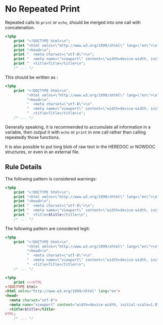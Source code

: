 <!-- Performances -->
# No Repeated Print

Repeated calls to `print` or `echo`, should be merged into one call with concatenation. 

```php
<?php
	print "<!DOCTYPE html>\n";
	print "<html xmlns=\"http://www.w3.org/1999/xhtml\" lang=\"en\">\n";
	print "<head>\n";
	print "  <meta charset=\"utf-8\">\n";
	print "  <meta name=\"viewport\" content=\"width=device-width, initial-scale=1.0\"> \n";
	print "  <title>Title</title>\n";
	/* ... */
```

This should be written as : 

```php
<?php
	print "<!DOCTYPE html>\n".
	      "<html xmlns=\"http://www.w3.org/1999/xhtml\" lang=\"en\">\n".
	      "<head>\n".
	      "  <meta charset=\"utf-8\">\n".
	      "  <meta name=\"viewport\" content=\"width=device-width, initial-scale=1.0\"> \n".
	      "  <title>Title</title>\n";
	/* ... */
```

Generally speaking, it is recommended to accumulate all information in a variable, then output it with `echo` or `print` in one call rather than calling repeatedly those functions. 

It is also possible to put long blob of raw text in the HEREDOC or NOWDOC structures, or even in an external file. 

## Rule Details

The following pattern is considered warnings:

```php
<?php
	print "<!DOCTYPE html>\n";
	print "<html xmlns=\"http://www.w3.org/1999/xhtml\" lang=\"en\">\n";
	print "<head>\n";
	print "  <meta charset=\"utf-8\">\n";
	print "  <meta name=\"viewport\" content=\"width=device-width, initial-scale=1.0\"> \n";
	print "  <title>$title</title>\n";
	/* ... */
```

The following pattern are considered legit:

```php
<?php
	print "<!DOCTYPE html>\n".
	      "<html xmlns=\"http://www.w3.org/1999/xhtml\" lang=\"en\">\n".
	      "<head>\n".
	      "  <meta charset=\"utf-8\">\n".
	      "  <meta name=\"viewport\" content=\"width=device-width, initial-scale=1.0\"> \n".
	      "  <title>Title</title>\n";
	/* ... */
```

```php
<?php
	print <<<HTML
<!DOCTYPE html>
<html xmlns="http://www.w3.org/1999/xhtml" lang="en">
<head>
  <meta charset="utf-8">
  <meta name="viewport" content="width=device-width, initial-scale=1.0">
  <title>$title</title>
HTML;
	/* ... */

```

